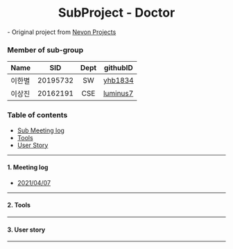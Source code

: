 <h1 align="center"> SubProject - Doctor</h1>

<div align="left">
- Original project from
	<a href="https://nevonprojects.com/smart-health-prediction-using-data-mining/"> Nevon Projects </a>
</div>

### Member of sub-group
|Name|SID|Dept|githubID|
|---|---|:---:|---|
|이한별|20195732|SW|[yhb1834](https://github.com/yhb1834)
|이상진|20162191|CSE|[luminus7](https://github.com/luminus7)

### Table of contents
<!-- !toc (minlevel=2 omit="Table of Contents") -->
- [Sub Meeting log](#Meeting-log)
- [Tools](#Tools)
- [User Story](#User-story) 
<!-- toc! -->

---
#### 1. Meeting log
- [2021/04/07](./210404.md)

---
#### 2. Tools

---
#### 3. User story

---
